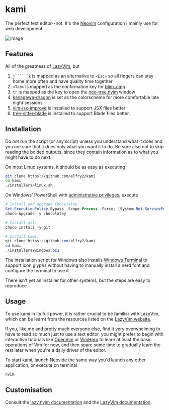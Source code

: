 # kami
The perfect text editor--not. It's the [Neovim](https://neovim.io/) configuration I mainly use for web development.

![image](https://github.com/elfry2/kami/assets/47256917/3bf4fe67-b6f8-4881-ac4c-3f1c68388492)

## Features
All of the greatness of [LazyVim](https://www.lazyvim.org/), but
1. ```j``````k``` is mapped as an alternative to ```<Esc>``` so all fingers can stay home more often and have quality time together
2. ```<Tab>``` is mapped as the confirmation key for [blink.cmp](https://github.com/saghen/blink.cmp)
3. ```tr``` is mapped as the key to open the [neo-tree.nvim](https://github.com/nvim-neo-tree/neo-tree.nvim) window
4. [kanagawa-dragon](https://github.com/rebelot/kanagawa.nvim) is set as the colorscheme for more comfortable late night sessions
5. [vim-jsx-improve](https://github.com/neoclide/vim-jsx-improve) is installed to support JSX files better
6. [tree-sitter-blade](https://github.com/EmranMR/tree-sitter-blade) is installed to support Blade files better.

## Installation
Do not run the script (or any script) unless you understand what it does and you are sure that it does only what you want it to do. Be sure also not to skip reading the bolded outputs, since they contain information as to what you might have to do next.

On most Linux systems, it should be as easy as executing
```bash
git clone https://github.com/elfry2/kami
cd kami
./installers/linux.sh
```

On Windows' PowerShell with [administrative privileges](https://www.windowscentral.com/how-run-app-administrator-windows-10), execute
```powershell
# Install and upgrade Chocolatey.
Set-ExecutionPolicy Bypass -Scope Process -Force; [System.Net.ServicePointManager]::SecurityProtocol = [System.Net.ServicePointManager]::SecurityProtocol -bor 3072; iex ((New-Object System.Net.WebClient).DownloadString('https://community.chocolatey.org/install.ps1'))
choco upgrade -y chocolatey

# Install git.
choco install -y git

# Install kami.
git clone https://github.com/elfry2/kami
cd kami
.\installers\windows.ps1
```

The installation script for Windows also installs [Windows Terminal](https://apps.microsoft.com/detail/9n0dx20hk701) to support icon glyphs without having to manually install a nerd font and configure the terminal to use it.

There isn't yet an installer for other systems, but the steps are easy to reproduce.

## Usage
To use kami in its full power, it is rather crucial to be familiar with LazyVim, which can be learnt from the resources listed on the [LazyVim website](https://www.lazyvim.org/#-learn).

If you, like me and pretty much everyone else, find it very overwhelming to have to read so much just to use a text editor, you might prefer to begin with interactive tutorials like [OpenVim](https://openvim.com) or [VimHero](https://www.vim-hero.com/) to learn at least the basic operations of Vim for now, and then spare some time to gradually learn the rest later when you're a daily driver of the editor.

To start kami, launch [Neovide](https://neovide.dev) the same way you'd launch any other application, or execute on terminal
```bash
nvim
```

## Customisation
Consult the [lazy.nvim documentation](https://lazy.folke.io) and the [LazyVim documentation](https://www.lazyvim.org).
